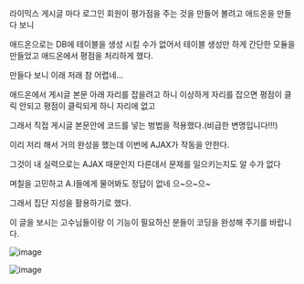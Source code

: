 라이믹스 게시글 마다 로그인 회원이 평가점을 주는 것을 만들어 볼려고 애드온을 만들다 보니

애드온으로는 DB에 테이블을 생성 시킬 수가 없어서 테이블 생성만 하게 간단한 모듈을 만들었고 애드온에서 평점을 처리하게 했다.

만들다 보니 이래 저래 참 어렵네...

애드온에서 게시글 본문 아래 자리를 잡을려고 하니 이상하게 자리를 잡으면 평점이 클릭 안되고 평점이 클릭되게 하니 자리에 없고

그래서 직접 게시글 본문안에 코드를 넣는 벙법을 적용했다.(비급한 변명입니다!!!)

이리 저리 해서 거의 완성을 했는데 이번에 AJAX가 작동을 안한다.

그것이 내 실력으로는 AJAX 때문인지 다른데서 문제를 일으키는지도 알 수가 없다 

며칠을 고민하고 A.I들에게 물어봐도 정답이 없네 으~으~으~

그래서 집단 지성을 활용하기로 했다.

이 글을 보시는 고수님들이랑 이 기능이 필요하신 분들이 코딩을 완성해 주기를 바랍니다.

![image](https://github.com/user-attachments/assets/ace877ec-ad5c-4fc2-9b6a-d3f23eb98f3b)

![image](https://github.com/user-attachments/assets/59f09f96-70b1-4652-8b62-2a0f1568d0d8)
